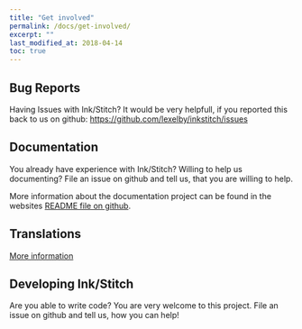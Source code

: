 ```yaml
---
title: "Get involved"
permalink: /docs/get-involved/
excerpt: ""
last_modified_at: 2018-04-14
toc: true
---
```

## Bug Reports

Having Issues with Ink/Stitch?
It would be very helpfull, if you reported this back to us on github: <https://github.com/lexelby/inkstitch/issues>

## Documentation

You already have experience with Ink/Stitch? Willing to help us documenting? File an issue on github and tell us, that you are willing to help.

More information about the documentation project can be found in the websites [README file on github](https://github.com/lexelby/inkstitch/tree/gh-pages).

## Translations

[More information](https://inkstitch.org/docs/help/localize/)

## Developing Ink/Stitch

Are you able to write code? You are very welcome to this project.
File an issue on github and tell us, how you can help!
